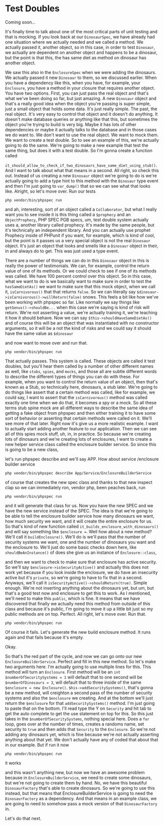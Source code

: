 # Test Doubles

Coming soon...

It's finally time to talk about one of the most critical parts of unit testing and
that is mocking. If you look back at our `DinosaurSpec`, we have already had one
situation where we actually needed and we called a method. We actually passed it,
another object, so in this case, in order to test `Dinosaur`, we actually are dependent
on another object and happens to be a dinosaur, but the point is that this, the has
same diet as method on dinosaur has another object.

We saw this also in the `EnclosureSpec` when we were adding the dinosaurs. We actually
passed it new `Dinosaur` to them, so we discussed earlier. When you have a dependency
like this, when you have, for example, your `Enclosure`, you have a method in your
closure that requires another object. You have two options. First, you can just pass
the real object and that's what we've been doing so far, but just amazing. A new
`Dinosaur` object and that's a really good idea when the object you're passing is super
simple, just a small object that holds some data. It's just really simple. The past,
the real object. It's very easy to control that object and it doesn't do anything. It
doesn't make database queries or anything like that this, but sometimes the object
you're trying to build is very big. Maybe it has lots of other dependencies or maybe
it actually talks to the database and in those cases we do want to. We don't want to
use the real object. We want to mock them. We want to create a test double. So to see
an example of this, we're actually going to do the same. We're going to make a new
example that test the same thing, but does it with a test double. So I'm gonna create
a function called

`it_should_allow_to_check_if_two_dinosaurs_have_same_diet_using_stub()`. And I want to
talk about what that means in a second. All right, so check this out. Instead of us
creating a new `Dinosaur` object we're going to do is we're actually going to add a
type hint to this method with the `Dinosaur` type event and then I'm just going to 
`var_dump()` that so we can see what that looks like. Alright, so let's move over. Run our
tests 

```terminal-silent
php vendor/bin/phpspec run
``` 

and ah, interesting, sort of an object called a `Collaborator`, but what I really
want you to see inside it is this thing called a `$prophecy` and an `ObjectProphecy`, PHP
SPEC PGB specs, um, test double system actually uses a, another library called
prophecy. It's made by the same people, but it's technically an independent library.
And you can actually use prophet Prophecy inside of PHPunit if you want, for
example, which is kind of cool, but the point is it passes us a very special object
is not the real `Dinosaur` object. It's just an object that looks and smells like a
`Dinosaur` object in their, in and always do to get. This was just used a type event.

There are a number of things we can do in this `Dinosaur` object in this is really the
power of testimonials. We can, for example, control the return value of one of its
methods. Or we could check to see if one of its methods was called. We have 100
percent control over this object. So in this case, what we want to do is we basically
want to make sure in order to test the `hasSameDietAs()` we want to make sure that 
this mock object, when we call it, `isCarnivorous()` that that returns `false`. So we 
can literally say  `$dinosaur->isCarnivorous()->willReturn(false)` snows. This 
feels a bit like how we've been working with phpspec so far. Like normally we say 
things like `getGenus()->shouldBe...` when this case we're saying is kind of risk will return. 
We're not asserting a value, we're actually training it, we're teaching it how it 
should behave. Now we can say `$this->shouldHaveSameDietAs()` and of course this will 
be an object that was instantiated with no constructor arguments, so it will be a not 
the kind of risks and we could say it should have the same value as `$dinosaur`

and now want to move over and run that. 

```terminal-silent
php vendor/bin/phpspec run
``` 

That actually passes. This system is called.
These objects are called it test doubles, but you'll hear them called by a number of
other different names as well, like `stubs`, `spies`, and `mocks`, and those all are subtle
different words to describe the different types of things you can do with these. For
example, when you want to control the return value of an object, then that's known as
a Stub, so technically here, dinosaurs, a stub later. We're going to do things like
assert that a certain method was called, like for example, we could say, I want to
assert that the `isCarnivorous()` method was called exactly one time when we do that, it
becomes a spy or a mock. So all these terms stub spine mock are all different ways to
describe the same idea of getting a fake object from phpspec and then either
training it to have some sort of behavior or asserting that certain methods were
called on it. We'll see more of that later. Right now it's give us a more realistic
example. I want to actually start adding another feature to our application. Then we
can see all of this spies mock stuff, uh, in, in practice. So because we're creating
lots of dinosaurs and we're creating lots of enclosures, I want to create a new
helper service class called the enclosure builder service. So since this is going to
be a new class,

let's run phpspec describe and we'll say APP. How about service /enclosure
builder service 

```terminal
php vendor/bin/phpspec describe App/Service/EnclosureBuilderService
``` 

of course that creates the new spec class and thanks to that new
inspect clap so we can immediately ron, vendor php, been peaches back, run 

```terminal
php vendor/bin/phpspec run
``` 

and it will generate that class for us. Now you have the new SPEC and we have the new
service instead of the SPEC. The idea is that we're going to be able to tell the
enclosure builder service how many dinosaurs we want, how much security we want, and
it will create the entire enclosure for us. So that's kind of new function called 
`it_builds_enclosure_with_dinosaurs()` and will say something like `$enclosure =`. Well
how about a new method? We'll call it `buildEnclosure()`. We'll do is we'll pass that
the number of security systems we want, one and the number of dinosaurs you want and
the enclosure to. We'll just do some basic checks down here, like 
`shouldBeAnInstance()` of does she give us an instance of `Enclosure::class`,

and then we want to check to make sure that enclosure has active security. So we'll
say `$enclosure->isSecurityActive()` and actually this does not work yet because if you
look inside the enclosure, we do have an insecurity active but it's `private`, so we're
going to have to fix that in a second. Anyways, we'll call it 
`isSecurityActive()->shouldReturn(true)`. Simple enough. We're not inserting anything 
about the dinosaurs yet, but um, but that's a good test now and enclosure to get this 
to work. As I mentioned, we'll need to make this `public`, which is fine. It means 
that we have discovered that finally we actually need this method from outside of this 
class and because it's public, I'm going to move it up a little bit just so my public 
methods are on top. Perfect. All right, let's move over. Run that. 

```terminal-silent
php vendor/bin/phpspec run
``` 

Of course it fails. Let's
generate the new build enclosure method. It runs again and that fails because it's
empty.

Okay.

So that's the red part of the cycle, and now we can go onto our new `EnclosureBuilderService`.
Perfect and fill in this new method. So let's make two arguments here. I'm
actually going to use multiple lines for this. This method will turn an `Enclosure`.
First method will be an `int $numberOfSecuritySystems = 1` will
default that to one second will be `$numberOfDinosaurs = 3`, will default that to three
inside of the same `$enclosure = new Enclosure()`. `$his->addSecuritySystems()`, that's
gonna be a new method, will creighton a second pass of the number of security systems
and also the `$enclosure` we creating. And at the bottom we'll just return the `$enclosure`
for that `addSecuritySystems()` method. I'm just going to paste that on the bottom.
I'll read type the Y on `Security` and hit tab to get the auto complete to get the use
statement on top for this. So this just takes in the `$numberOfSecuritySystems`,
nothing special here. Does a `for` loop, goes over at the number of times, creates a
randoms name, set security to `true` and then adds that `Security` to the `Enclosure`. So
we're not adding any dinosaurs yet, which is fine because we're not actually
asserting anything about that yet. We don't actually have any of coded that about
that in our example. But if run it now 

```terminal-silent
php vendor/bin/phpspec run
``` 

it works

and this wasn't anything new, but now we have an awesome problem because in 
`EnclosureBuilderService`, we need to create some dinosaurs, but we're not going to create them
by hand. No, we have this beautiful `DinosaurFactory` that's able to create dinosaurs.
So we're going to use this instead, but that means that EnclosureBuilderService is
going to need the `DinosaurFactory` as a dependency. And that means in an example
class, we are going to need to somehow pass a mock version of that `DinosaurFactory` in. 

Let's do that next.